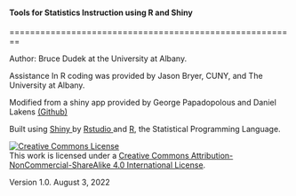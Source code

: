 <script type="text/javascript" async
src="https://cdnjs.cloudflare.com/ajax/libs/mathjax/2.7.1/MathJax.js?config=TeX-MML-AM_CHTML
"></script>

#### Tools for Statistics Instruction using R and Shiny
========================================================

Author:  Bruce Dudek at the University at Albany.

Assistance In R coding was provided by Jason Bryer, CUNY, and The University at Albany.

Modified from a shiny app provided by George Papadopolous and Daniel Lakens <a href="https://github.com/Lakens/shiny_apps/tree/master/MOOC/assignment_1"> (Github)</a>
                      
Built using <a href="http://www.rstudio.com/shiny" target="_blank"> Shiny </a> by <a href="http://www.rstudio.com/" target="_blank">Rstudio </a> and <a href="http://www.r-project.org/" target="_blank">R</a>, the Statistical Programming Language.


<a rel="license" href="http://creativecommons.org/licenses/by-nc-sa/4.0/"><img alt="Creative Commons License" style="border-width:0" src="https://i.creativecommons.org/l/by-nc-sa/4.0/88x31.png" /></a><br />This work is licensed under a <a rel="license" href="http://creativecommons.org/licenses/by-nc-sa/4.0/">Creative Commons Attribution-NonCommercial-ShareAlike 4.0 International License</a>.

Version 1.0. August 3, 2022

